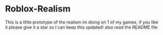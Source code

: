 # Roblox-Realism
This is a little prototype of the realism im doing on 1 of my games, if you like it please give it a star so I can keep this updated! also read the README file
